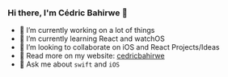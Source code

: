 ### Hi there, I'm Cédric Bahirwe 👋



- 🔭 I’m currently working on a lot of things
- 🌱 I’m currently learning React and watchOS
- 👯 I’m looking to collaborate on iOS and React Projects/Ideas
- 🔦 Read more on my website: [cedricbahirwe](https://cedricbahirwe.github.io)
- 💬 Ask me about `swift` and `iOS`

